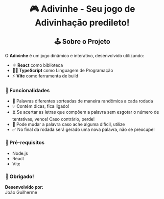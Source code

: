 
<div align="center">
  <h1> 🎮 Adivinhe - Seu jogo de Adivinhação predileto!
</div>

<div align="center">
  <h2> 🕹️ Sobre o Projeto
</div>
    
O **Adivinhe** é um jogo dinâmico e interativo, desenvolvido utilizando:

- ⚛️ **React** como biblioteca
- 👨‍💻 **TypeScript** como Linguagem de Programação
- ⚡ **Vite** como ferramenta de build 


### 🧰 Funcionalidades
- 🎲 Palavras diferentes sorteadas de maneira randômica a cada rodada
- 💡 Contém dicas, fica ligado!
- ⏳ Se acertar as letras que compõem a palavra sem esgotar o número de tentativas, vence! Caso contrário, perde!
- 🛟 Pode mudar a palavra caso ache alguma difícil, utilize
- ✅ No final da rodada será gerado uma nova palavra, não se preocupe!

### 🚀 Pré-requisitos
- Node.js
- React
- Vite

### 🙌 Obrigado!

**Desenvolvido por:**  
João Guilherme

